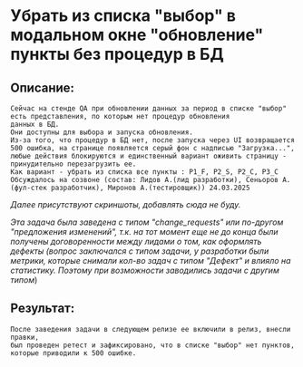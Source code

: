 # Убрать из списка "выбор" в модальном окне "обновление" пункты без процедур в БД


## Описание:
    Сейчас на стенде QA при обновлении данных за период в списке "выбор" есть представления, по которым нет процедур обновления
    данных в БД. 
    Они доступны для выбора и запуска обновления.
    Из-за того, что процедур в БД нет, после запуска через UI возвращается 500 ошибка, на странице появляется серый фон с надписью "Загрузка...",
    любые действия блокируются и единственный вариант оживить страницу - принудительно перезагрузить ее.
    Как вариант - убрать из списка все пункты : P1_F, P2_S, P2_C, P3_C
    Обсуждалось на созвоне (состав: Лидов А.(лид разработки), Сеньоров А.(фул-стек разработчик), Миронов А.(тестировщик)) 24.03.2025

*Далее присутствуют скриншоты, добавлять сюда не буду.*

*Эта задача была заведена с типом "change_requests" или по-другом "предложения изменений", т.к. на тот момент еще не до конца
 были получены договоренности между лидами о том, как оформлять дефекты (вопрос заключался с типом задачи, у разработки были метрики, которые снимали кол-во задач
 с типом "Дефект" и влияло на статистику. Поэтому при возможности заводились задачи с другим типом*)

## Результат:
    После заведения задачи в следующем релизе ее включили в релиз, внесли правки, 
    был проведен ретест и зафиксировано, что в списке "выбор" нет пунктов, которые приводили к 500 ошибке.
